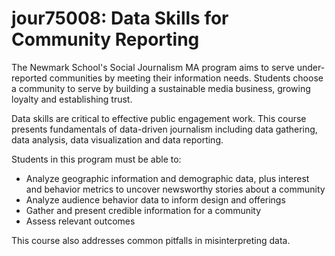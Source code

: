 # jour75008: Data Skills for Community Reporting

The Newmark School's Social Journalism MA program aims to serve under-reported communities by meeting their information needs. Students choose a community to serve by building a sustainable media business, growing loyalty and establishing trust.

Data skills are critical to effective public engagement work. This course presents fundamentals of data-driven journalism including data gathering, data analysis, data visualization and data reporting.

Students in this program must be able to:
- Analyze geographic information and demographic data, plus interest and behavior metrics to uncover newsworthy stories about a community
- Analyze audience behavior data to inform design and offerings
- Gather and present credible information for a community
- Assess relevant outcomes

This course also addresses common pitfalls in misinterpreting data.
